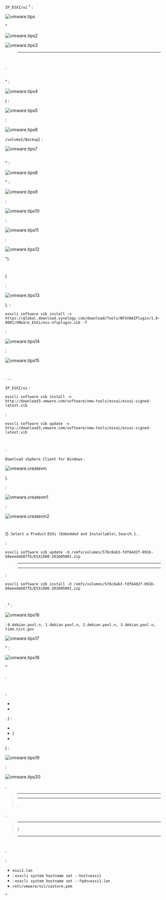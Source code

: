 # 



# 

 ``IP_ESXI/ui`` " :

![vmware.tips](images/vmware.tips.PNG)

"

![vmware.tips2](images/vmware.tips2.PNG)



![vmware.tips3](images/vmware.tips3.PNG)

> ****
>
> 

# 

. 

## 

" :

![vmware.tips4](images/vmware.tips4.PNG)

) :

![vmware.tips5](images/vmware.tips5.PNG)

 :

![vmware.tips6](images/vmware.tips6.PNG)

 ``/volume2/Backup``) :

![vmware.tips7](images/vmware.tips7.PNG)



## 

" :

![vmware.tips8](images/vmware.tips8.PNG)

" :

![vmware.tips9](images/vmware.tips9.PNG)

 :

![vmware.tips10](images/vmware.tips10.PNG)

 :

![vmware.tips11](images/vmware.tips11.PNG)

 :

![vmware.tips12](images/vmware.tips12.PNG)

").

# 

 [](http://www.virtual-sddc.ovh/exploiter-les-vaai-nfs-avec-un-nas-synology/))

 :

![vmware.tips13](images/vmware.tips13.PNG)

).  :

``esxcli software vib install -v https://global.download.synology.com/download/Tools/NFSVAAIPlugin/1.0-0001/VMware_ESXi/esx-nfsplugin.vib -f``

 :

![vmware.tips14](images/vmware.tips14.PNG)

 :

![vmware.tips15](images/vmware.tips15.PNG)

# 

. ...


[](https://labs.vmware.com/flings/esxi-embedded-host-client)

 ``IP_ESXI/ui``  :

``esxcli software vib install -v http://download3.vmware.com/software/vmw-tools/esxui/esxui-signed-latest.vib``

 :

``esxcli software vib update -v http://download3.vmware.com/software/vmw-tools/esxui/esxui-signed-latest.vib``

# 

.

 ``Download vSphere Client for Windows`` :

![vmware.createvm](images/vmware.createvm.PNG)

).

 :

![vmware.createvm1](images/vmware.createvm1.PNG)

 :

![vmware.createvm2](images/vmware.createvm2.PNG)

# 

 [](https://my.vmware.com/group/vmware/patch#search) ().  ``Select a Product``  ``ESXi (Embedded and Installable)``,  ``Search``. ). .

 :

``esxcli software vib update -d /vmfs/volumes/576c8ab3-fdf64d2f-091b-b8aeedeb87fb/ESXi600-201605001.zip``

> ****
>
> 

> ****
>
> 

 :

``esxcli software vib install -d /vmfs/volumes/576c8ab3-fdf64d2f-091b-b8aeedeb87fb/ESXi600-201605001.zip``

# 

. " :

![vmware.tips16](images/vmware.tips16.PNG)

 : ``0.debian.pool.n, 1.debian.pool.n, 2.debian.pool.n, 3.debian.pool.n, time.nist.gov``

![vmware.tips17](images/vmware.tips17.PNG)

" :

![vmware.tips18](images/vmware.tips18.PNG)

"

.

# 

 :

-   
-   

. ) :

-   
-   )
-   

) :

![vmware.tips19](images/vmware.tips19.PNG)

 :

![vmware.tips20](images/vmware.tips20.PNG)

.

> ****
>
> 

> ****
>
> . 

.

> ****
>
> )

> ****
>
> 

# 

.

 :

-    ``esxi1.lan``
-    : ``esxcli system hostname set --host=esxi1``
-    : ``esxcli system hostname set --fqdn=esxi1.lan``
-    ``/etc/vmware/ssl/castore.pem``

"
